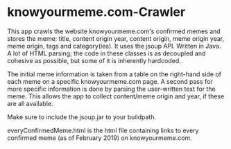 # knowyourmeme.com-Crawler
This app crawls the website knowyourmeme.com's confirmed memes and stores the meme: title, content origin year, content origin, meme origin year, meme origin, tags and category(ies). It uses the jsoup API. Written in Java. A lot of HTML parsing; the code in these classes is as decoupled and cohesive as possible, but some of it is inherently hardcoded.

The initial meme information is taken from a table on the right-hand side of each meme on a specific knowyourmeme.com page. A second pass for more specific information is done by parsing the user-written text for the meme. This allows the app to collect content/meme origin and year, if these are all available.

Make sure to include the jsoup.jar to your buildpath.

everyConfirmedMeme.html is the html file containing links to every confirmed meme (as of February 2019) on knowyourmeme.com.
